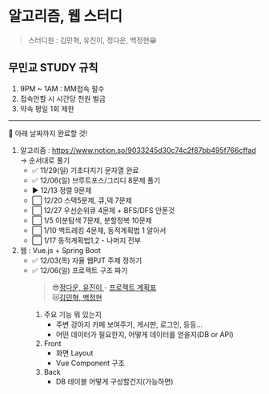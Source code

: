 # 알고리즘, 웹 스터디

> 스터디원 : 김민혁, 유진이, 정다운, 백정현😁

## 무민교 STUDY 규칙

1. 9PM ~ 1AM : MM접속 필수
2. 접속안할 시 시간당 천원 벌금
3. 약속 평일 1회 제한

---

📆 아래 날짜까지 완료할 것!

1. 알고리즘 : https://www.notion.so/9033245d30c74c2f87bb495f766cffad
   -> 순서대로 풀기
   - ✅ 11/29(일) 기초다지기 문자열 완료
   - ✅ 12/06(일) 브루트포스/그리디 8문제 풀기
   - ▶ 12/13 정렬 9문제
   - ⬜ 12/20 스택5문제, 큐,덱 7문제
   - ⬜ 12/27 우선순위큐 4문제 + BFS/DFS 안푼것
   - ⬜ 1/5 이분탐색 7문제, 분할정복 10문제
   - ⬜ 1/10 백트레킹 4문제, 동적계획법 1 알아서
   - ⬜ 1/17 동적계획법1,2 - 나머지 전부
2. 웹 : Vue.js + Spring Boot
   - ✅ 12/03(목) 자율 웹PJT 주제 정하기
   - ✅ 12/06(일) 프로젝트 구조 짜기
     > 😎[정다운, 유진이 ](https://www.notion.so/12-PJT-5f43e5279db347298737320de14e2096) - [프로젝트 계획표](https://www.notion.so/12-PJT-1ad4058a3836418c9efaac48c5fba17f)  
     > 😿[김민혁, 백정현 ](https://www.notion.so/3cec21ede80a4e8e934784d92ad8a0e6)
     1. 주요 기능 뭐 있는지
        - 주변 강아지 카페 보여주기, 게시판, 로그인, 등등...
        - 어떤 데이터가 필요한지, 어떻게 데이터를 얻을지(DB or API)
     2. Front
        - 화면 Layout
        - Vue Component 구조
     3. Back
        - DB 테이블 어떻게 구성할건지(가능하면)

